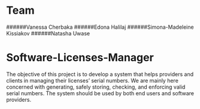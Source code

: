 # Team
######Vanessa Cherbaka
######Edona Halilaj
######Simona-Madeleine Kissiakov
######Natasha Uwase

# Software-Licenses-Manager
The objective of this project is to develop a system that helps providers and clients in managing their licenses’ serial numbers. We are mainly here concerned with generating, safely storing, checking, and enforcing valid serial numbers. The system should be used by both end users and software providers.
